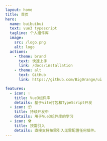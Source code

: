 ```yaml
---
layout: home
title: 首页
hero:
  name: buibuibui
  text: vue3 typescript
  tagline: 个人组件库
  image:
    src: /logo.png
    alt: logo
  actions:
    - theme: brand
      text: 快速上手
      link: /docs/installation
    - theme: alt
      text: GitHub
      link: https://github.com/Big0range/ui

features:
  - icon: 💡
    title: Vue3组件库
    details: 基于vite打包和TypeScript开发
  - icon: 📦
    title: 持续开发中
    details: 用于Vue3组件库的学习
  - icon: 🛠️
    title: 按需引入
    details: 直接支持按需引入无需配置任何插件。
---
```


<style>
:root {
  --vp-home-hero-name-color: transparent;
  --vp-home-hero-name-background: -webkit-linear-gradient(120deg, #bd34fe, #41d1ff);
}
</style>
